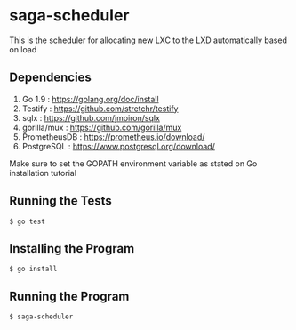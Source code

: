 # saga-scheduler
This is the scheduler for allocating new LXC to the LXD automatically based on load

## Dependencies
1. Go 1.9 : https://golang.org/doc/install
2. Testify : https://github.com/stretchr/testify
3. sqlx : https://github.com/jmoiron/sqlx
4. gorilla/mux : https://github.com/gorilla/mux
5. PrometheusDB : https://prometheus.io/download/
6. PostgreSQL : https://www.postgresql.org/download/

Make sure to set the GOPATH environment variable as stated on Go installation tutorial

## Running the Tests
```
$ go test
```

## Installing the Program
```
$ go install
```
## Running the Program
```
$ saga-scheduler
```
